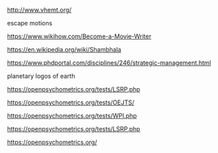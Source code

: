 http://www.vhemt.org/

escape motions

https://www.wikihow.com/Become-a-Movie-Writer

https://en.wikipedia.org/wiki/Shambhala

https://www.phdportal.com/disciplines/246/strategic-management.html


planetary logos of earth







https://openpsychometrics.org/tests/LSRP.php

https://openpsychometrics.org/tests/OEJTS/

https://openpsychometrics.org/tests/WPI.php

https://openpsychometrics.org/tests/LSRP.php

https://openpsychometrics.org/
